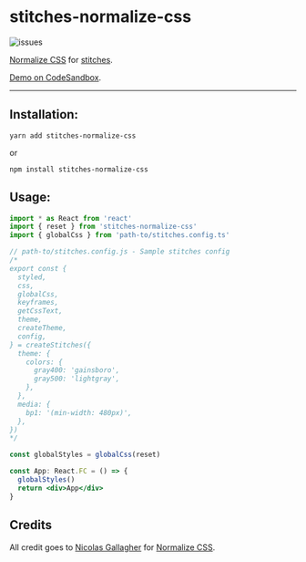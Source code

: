 # stitches-normalize-css

![issues](https://img.shields.io/github/issues/psongpin/stitches-normalize-css)

[Normalize CSS](https://necolas.github.io/normalize.css/) for [stitches](https://github.com/modulz/stitches).

[Demo on CodeSandbox](https://codesandbox.io/s/zealous-hopper-5npr0?file=/src/App.tsx).

---

## Installation:

`yarn add stitches-normalize-css`

or

`npm install stitches-normalize-css`

## Usage:

```jsx
import * as React from 'react'
import { reset } from 'stitches-normalize-css'
import { globalCss } from 'path-to/stitches.config.ts'

// path-to/stitches.config.js - Sample stitches config
/*
export const {
  styled,
  css,
  globalCss,
  keyframes,
  getCssText,
  theme,
  createTheme,
  config,
} = createStitches({
  theme: {
    colors: {
      gray400: 'gainsboro',
      gray500: 'lightgray',
    },
  },
  media: {
    bp1: '(min-width: 480px)',
  },
})
*/

const globalStyles = globalCss(reset)

const App: React.FC = () => {
  globalStyles()
  return <div>App</div>
}
```

## Credits

All credit goes to [Nicolas Gallagher](https://github.com/necolas) for [Normalize CSS](https://necolas.github.io/normalize.css/).
